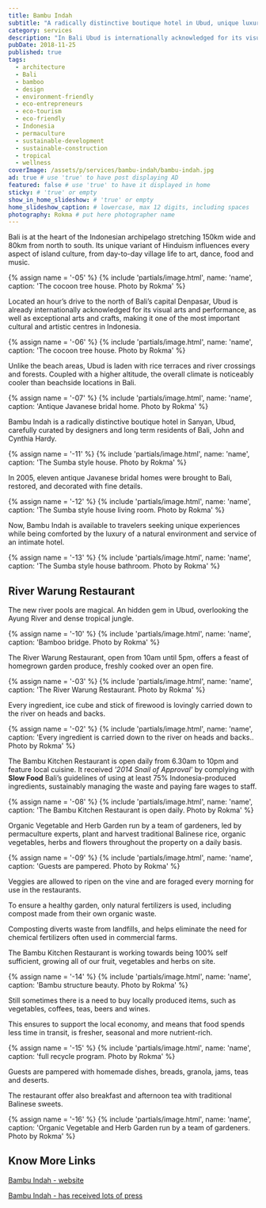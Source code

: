 ```yaml
---
title: Bambu Indah
subtitle: "A radically distinctive boutique hotel in Ubud, unique luxury experience in a lush natural environment. Dense tropical jungle and river pools."
category: services
description: "In Bali Ubud is internationally acknowledged for its visual arts, performances and crafts, making it an attractive cultural and artistic centres in Indonesia." # max 160 digits
pubDate: 2018-11-25
published: true
tags:
  - architecture
  - Bali
  - bamboo
  - design
  - environment-friendly
  - eco-entrepreneurs
  - eco-tourism
  - eco-friendly
  - Indonesia
  - permaculture
  - sustainable-development
  - sustainable-construction
  - tropical
  - wellness
coverImage: /assets/p/services/bambu-indah/bambu-indah.jpg
ad: true # use 'true' to have post displaying AD
featured: false # use 'true' to have it displayed in home
sticky: # 'true' or empty
show_in_home_slideshow: # 'true' or empty
home_slideshow_caption: # lowercase, max 12 digits, including spaces
photography: Rokma # put here photographer name
---
```


Bali is at the heart of the Indonesian archipelago stretching 150km wide and 80km from north to south. Its unique variant of Hinduism influences every aspect of island culture, from day-to-day village life to art, dance, food and music.

{% assign name = '-05' %}
{% include 'partials/image.html', name: 'name', caption: 'The cocoon tree house. Photo by Rokma' %}

Located an hour’s drive to the north of Bali’s capital Denpasar, Ubud is already internationally acknowledged for its visual arts and performance, as well as exceptional arts and crafts, making it one of the most important cultural and artistic centres in Indonesia.

{% assign name = '-06' %}
{% include 'partials/image.html', name: 'name', caption: 'The cocoon tree house. Photo by Rokma' %}

Unlike the beach areas, Ubud is laden with rice terraces and river crossings and forests. Coupled with a higher altitude, the overall climate is noticeably cooler than beachside locations in Bali.

{% assign name = '-07' %}
{% include 'partials/image.html', name: 'name', caption: 'Antique Javanese bridal home. Photo by Rokma' %}

Bambu Indah is a radically distinctive boutique hotel in Sanyan, Ubud, carefully curated by designers and long term residents of Bali, John and Cynthia Hardy.

{% assign name = '-11' %}
{% include 'partials/image.html', name: 'name', caption: 'The Sumba style house. Photo by Rokma' %}

In 2005, eleven antique Javanese bridal homes were brought to Bali, restored, and decorated with fine details.

{% assign name = '-12' %}
{% include 'partials/image.html', name: 'name', caption: 'The Sumba style house living room. Photo by Rokma' %}

Now, Bambu Indah is available to travelers seeking unique experiences while being comforted by the luxury of a natural environment and service of an intimate hotel.

{% assign name = '-13' %}
{% include 'partials/image.html', name: 'name', caption: 'The Sumba style house bathroom. Photo by Rokma' %}

## River Warung Restaurant

The new river pools are magical. An hidden gem in Ubud, overlooking the Ayung River and dense tropical jungle.

{% assign name = '-10' %}
{% include 'partials/image.html', name: 'name', caption: 'Bamboo bridge. Photo by Rokma' %}

The River Warung Restaurant, open from 10am until 5pm, offers a feast of homegrown garden produce, freshly cooked over an open fire.

{% assign name = '-03' %}
{% include 'partials/image.html', name: 'name', caption: 'The River Warung Restaurant. Photo by Rokma' %}

Every ingredient, ice cube and stick of firewood is lovingly carried down to the river on heads and backs.

{% assign name = '-02' %}
{% include 'partials/image.html', name: 'name', caption: 'Every ingredient is carried down to the river on heads and backs.. Photo by Rokma' %}

The Bambu Kitchen Restaurant is open daily from 6.30am to 10pm and feature local cuisine. It received _'2014 Snail of Approval'_ by complying with **Slow Food** Bali’s guidelines of using at least 75% Indonesia-produced ingredients, sustainably managing the waste and paying fare wages to staff.

{% assign name = '-08' %}
{% include 'partials/image.html', name: 'name', caption: 'The Bambu Kitchen Restaurant is open daily. Photo by Rokma' %}

Organic Vegetable and Herb Garden run by a team of gardeners, led by permaculture experts, plant and harvest traditional Balinese rice, organic vegetables, herbs and flowers throughout the property on a daily basis.

{% assign name = '-09' %}
{% include 'partials/image.html', name: 'name', caption: 'Guests are pampered. Photo by Rokma' %}

Veggies are allowed to ripen on the vine and are foraged every morning for use in the restaurants.

To ensure a healthy garden, only natural fertilizers is used, including compost made from their own organic waste.

Composting diverts waste from landfills, and helps eliminate the need for chemical fertilizers often used in commercial farms.

The Bambu Kitchen Restaurant is working towards being 100% self sufficient, growing all of our fruit, vegetables and herbs on site.

{% assign name = '-14' %}
{% include 'partials/image.html', name: 'name', caption: 'Bambu structure beauty. Photo by Rokma' %}

Still sometimes there is a need to buy locally produced items, such as vegetables, coffees, teas, beers and wines.

This ensures to support the local economy, and means that food spends less time in transit, is fresher, seasonal and more nutrient-rich.

{% assign name = '-15' %}
{% include 'partials/image.html', name: 'name', caption: 'full recycle program. Photo by Rokma' %}

Guests are pampered with homemade dishes, breads, granola, jams, teas and deserts.

The restaurant offer also breakfast and afternoon tea with traditional Balinese sweets.

{% assign name = '-16' %}
{% include 'partials/image.html', name: 'name', caption: 'Organic Vegetable and Herb Garden run by a team of gardeners. Photo by Rokma' %}

## Know More Links

[Bambu Indah - website](http://bambuindah.com/)

[Bambu Indah - has received lots of press](http://bambuindah.com/press/)
